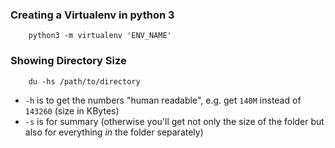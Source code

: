 ### Creating a Virtualenv in python 3

		python3 -m virtualenv 'ENV_NAME'

### Showing Directory Size

		du -hs /path/to/directory

-   `-h`  is to get the numbers "human readable", e.g. get  `140M`  instead of  `143260`  (size in KBytes)
-   `-s`  is for summary (otherwise you'll get not only the size of the folder but also for everything  _in_  the folder separately)
<!--stackedit_data:
eyJoaXN0b3J5IjpbLTQwNTE4OTgyOV19
-->